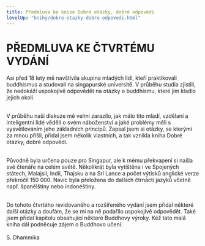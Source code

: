 ```yaml
---
title: Předmluva ke knize Dobré otázky, dobré odpovědi
levelUp: "knihy/dobre-otazky-dobre-odpovedi.html"
---
```


# PŘEDMLUVA KE ČTVRTÉMU VYDÁNÍ

Asi před 18 lety mě navštívila skupina mladých lidí, kteří praktikovali buddhismus a studovali na singapurské universitě. V průběhu studia zjistili, že nedokáží uspokojivě odpovědět na otázky o buddhismu, které jim kladlo jejich okolí.<br><br>

V průběhu naší diskuze mě velmi zarazilo, jak málo tito mladí, vzdělaní a inteligentní lidé věděli o svém náboženství a jaké problémy měli s vysvětlováním jeho základních principů. Zapsal jsem si otázky, se kterými za mnou přišli, přidal jsem několik vlastních, a tak vznikla kniha Dobré otázky, dobré odpovědi. <br><br>

Původně byla určena pouze pro Singapur, ale k mému překvapení si našla své čtenáře na celém světě. Několikrát byla vytištěna i ve Spojených státech, Malajsii, Indii, Thajsku a na Srí Lance a počet výtisků anglické verze překročil 150 000. Navíc byla přeložena do dalších čtrnácti jazyků včetně např. španělštiny nebo indonéštiny.<br><br>

Do tohoto čtvrtého revidovaného a rozšířeného vydání jsem přidal některé další otázky a doufám, že se mi na ně podařilo uspokojivě odpovědět. Také jsem přidal kapitolu obsahující některé Buddhovy výroky. Kéž tato malá kniha dál podněcuje zájem o Buddhovo učení.<br><br>
S. Dhammika
<br>
